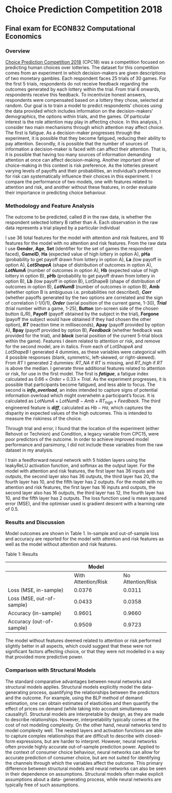 # Choice Prediction Competition 2018
## Final exam for ECON832 Computational Economics
 
### Overview
[Choice Prediction Competition 2018](https://cpc-18.com/experimental-task/) (CPC18) was a competition focused on predicting human choices over lotteries. The dataset for this competition comes from an experiment in which decision-makers are given descriptions of two monetary gambles. Each respondent faces 25 trials of 30 games. For the first 5 trials, respondents do not receive feedback regarding the outcomes generated by each lottery within the trial. From trial 6 onwards, respondents receive this feedback. To incentivize honest answers, respondents were compensated based on a lottery they chose, selected at random. Our goal is to train a model to predict respondents’ choices using the data provided which includes information on the decision-makers’ demographics, the options within trials, and the games. Of particular interest is the role attention may play in affecting choice. In this analysis, I consider two main mechanisms through which attention may affect choice. The first is fatigue. As a decision-maker progresses through the experiment, it is possible that they become fatigued, reducing their ability to pay attention. Secondly, it is possible that the number of sources of information a decision-maker is faced with can affect their attention. That is, it is possible that having too many sources of information demanding attention at once can affect decision-making. Another important driver of choice-making in this context is risk preference. As the lotteries present varying levels of payoffs and their probabilities, an individual’s preference for risk can systematically influence their choices in this experiment. I compare the performance of two models, one with features related to attention and risk, and another without these features, in order evaluate their importance in predicting choice behaviour.

### Methodology and Feature Analysis
The outcome to be predicted, called *B* in the raw data, is whether the respondent selected lottery B rather than A. Each observation in the raw data represents a trial played by a particular individual

I use 36 total features for the model with attention and risk features, and 16 features for the model with no attention and risk features. From the raw data I use **Gender**, **Age**, **Set** (identifier for the set of games the respondent faced), **GameID**, **Ha** (expected value of high lottery in option A), **pHa** (probability to get payoff drawn from lottery in option A), **La** (low payoff in option A), ***LotShapeA*** (shape of distribution of outcomes in option A), ***LotNumA*** (number of outcomes in option A), **Hb** (expected value of high lottery in option B), **pHb** (probability to get payoff drawn from lottery in option B), **Lb** (low payoff in option B), LotShapeB (shape of distribution of outcomes in option B), ***LotNumB*** (number of outcomes in option B), **Amb** (whether option B is ambiguous i.e. probabilities not described), ***Corr*** (whether payoffs generated by the two options are correlated and the sign of correlation (-1/0/1), ***Order*** (serial position of the current game, 1-30), ***Trial*** (trial number within a game, 1-25), **Button** (on-screen side of the chosen button (L/R), **Payoff** (payoff obtained by the subject in the trial), **Forgone** (payoff the subject would have obtained if they had chosen the other option), ***RT*** (reaction time in milliseconds), **Apay** (payoff provided by option A), **Bpay** (payoff provided by option B), ***Feedback*** (whether feedback was provided for the trial), and ***block*** (serial position of the current 5-trial block within the game). Features I deem related to attention or risk, and remove for the second model, are in italics. From each of *LotShapeA* and *LotShapeB* I generated 4 dummies, as these variables were categorical with 4 possible responses (blank, symmetric, left-skewed, or right-skewed). From *RT* I generated 2 dummies: *RT_NA* if *RT* is missing, and *RT_high* if *RT* is above the median. I generate three additional features related to attention or risk, for use in the first model. The first is ***fatigue***, a fatigue index calculated as $0.66 × Order + 0.33 × Trial$. As the experiment progresses, it is possible that participants become fatigued, and less able to focus. The second is ***info_overload***, an index intended to capture signs of potential information overload which might overwhelm a participant’s focus. It is calculated as $LotNumA + LotNumB − Amb + RT_{high} + Feedback$. The third engineered feature is ***diff***, calculated as $Hb − Ha$, which captures the disparity in expected values of the high outcomes. This is intended to measure the riskiness of the choice.

Through trial and error, I found that the location of the experiment (either Rehovot or Technion)
and Condition, a legacy variable from CPC15, were poor predictors of the outcome. In order to
achieve improved model performance and parsimony, I did not include these variables from the
raw dataset in my analysis.

I train a feedforward neural network with 5 hidden layers using the leakyReLU activation
function, and softmax as the output layer. For the model with attention and risk features, the first
layer has 36 inputs and outputs, the second layer also has 36 outputs, the third layer has 20, the
fourth layer has 10, and the fifth layer has 2 outputs. For the model with no attention and risk
features, the first layer has 16 inputs and outputs, the second layer also has 16 outputs, the third
layer has 12, the fourth layer has 10, and the fifth layer has 2 outputs. The loss function used is
mean squared error (MSE), and the optimiser used is gradient descent with a learning rate of 0.5.

### Results and Discussion

Model outcomes are shown in Table 1. In-sample and out-of-sample loss and accuracy are
reported for the model with attention and risk features as well as the model without attention and
risk features.

Table 1: Results 

|                           | Model               |                   |
| ------------------------- | ------------------- | ----------------- |
|                           | With Attention/Risk | No Attention/Risk |
| Loss (MSE, in-sample)     | 0.0376              | 0.0311            |
| Loss (MSE, out-of-sample) | 0.0433              | 0.0358            |
| Accuracy (in-sample)      | 0.9601              | 0.9660            |
| Accuracy (out-of-sample)  | 0.9509              | 0.9723            |

The model without features deemed related to attention or risk performed slightly better in all
aspects, which could suggest that these were not significant factors affecting choice, or that they
were not modelled in a way that provided more predictive power.

### Comparison with Structural Models

The standard comparative advantages between neural networks and structural models applies.
Structural models explicitly model the data-generating process, quantifying the relationships
between the predictors and the outcome. For example, using the BLP method of demand
estimation, one can obtain estimates of elasticities and then quantify the effect of prices on
demand (while taking into account simultaneous causality!). Structural models are interpretable
by design, as they are made to describe relationships. However, interpretability typically comes
at the cost of not modeling complexity.
On the other hand, neural networks tend to model complexity well. The nested layers and
activation functions are able to capture complex relationships that are difficult to describe with
closed-form expressions, but are harder to interpret. However, neural networks often provide
highly accurate out-of-sample prediction power. Applied to the context of consumer choice
behaviour, neural networks can allow for accurate prediction of consumer choice, but are not
suited for identifying the channels through which the variables affect the outcome.
This primary difference between structural models and neural networks can also be seen in their
dependence on assumptions. Structural models often make explicit assumptions about a data-
generating process, while neural networks are typically free of such assumptions.
